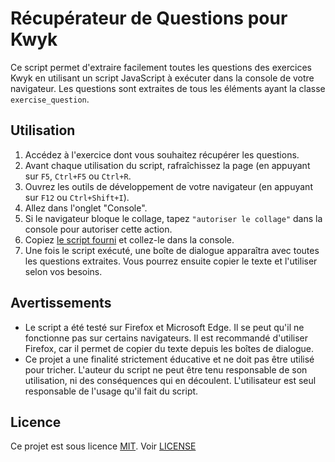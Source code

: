 # Récupérateur de Questions pour Kwyk

Ce script permet d'extraire facilement toutes les questions des exercices Kwyk en utilisant un script JavaScript à exécuter dans la console de votre navigateur. Les questions sont extraites de tous les éléments ayant la classe `exercise_question`.

## Utilisation

1. Accédez à l'exercice dont vous souhaitez récupérer les questions.
2. Avant chaque utilisation du script, rafraîchissez la page (en appuyant sur `F5`, `Ctrl+F5` ou `Ctrl+R`.
3. Ouvrez les outils de développement de votre navigateur (en appuyant sur `F12` ou `Ctrl+Shift+I`).
4. Allez dans l'onglet "Console".
5. Si le navigateur bloque le collage, tapez `"autoriser le collage"` dans la console pour autoriser cette action.
6. Copiez [le script fourni](script.js) et collez-le dans la console.
7. Une fois le script exécuté, une boîte de dialogue apparaîtra avec toutes les questions extraites. Vous pourrez ensuite copier le texte et l'utiliser selon vos besoins.

## Avertissements

- Le script a été testé sur Firefox et Microsoft Edge. Il se peut qu'il ne fonctionne pas sur certains navigateurs. Il est recommandé d'utiliser Firefox, car il permet de copier du texte depuis les boîtes de dialogue.
- Ce projet a une finalité strictement éducative et ne doit pas être utilisé pour tricher. L'auteur du script ne peut être tenu responsable de son utilisation, ni des conséquences qui en découlent. L'utilisateur est seul responsable de l'usage qu'il fait du script.

## Licence

Ce projet est sous licence [MIT](https://opensource.org/licenses/MIT). Voir [LICENSE](LICENSE.md)
